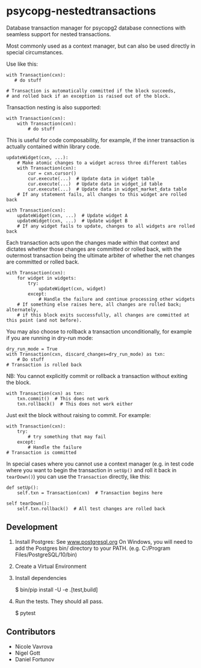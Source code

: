 psycopg-nestedtransactions
==========================

Database transaction manager for psycopg2 database connections with seamless support for nested transactions.
 
Most commonly used as a context manager, but can also be used directly in special circumstances.
 
Use like this:
 
    with Transaction(cxn):
       # do stuff
 
    # Transaction is automatically committed if the block succeeds,
    # and rolled back if an exception is raised out of the block.
 
Transaction nesting is also supported:
 
    with Transaction(cxn):
        with Transaction(cxn):
            # do stuff
 
This is useful for code composability, for example, if the inner transaction
is actually contained within library code.
 
    updateWidget(cxn, ...):
        # Make atomic changes to a widget across three different tables
        with Transaction(cxn):
            cur = cxn.cursor()
            cur.execute(...)  # Update data in widget table
            cur.execute(...)  # Update data in widget_id table
            cur.execute(...)  # Update data in widget_market_data table
        # If any statement fails, all changes to this widget are rolled back
 
    with Transaction(cxn):
        updateWidget(cxn, ...)  # Update widget A
        updateWidget(cxn, ...)  # Update widget B
        # If any widget fails to update, changes to all widgets are rolled back
 
Each transaction acts upon the changes made within that context and dictates
whether those changes are committed or rolled back, with the outermost transaction
being the ultimate arbiter of whether the net changes are committed or rolled back.
 
    with Transaction(cxn):
        for widget in widgets:
            try:
                updateWidget(cxn, widget)
            except:
                # Handle the failure and continue processing other widgets
        # If something else raises here, all changes are rolled back; alternately,
        # if this block exits successfully, all changes are committed at this point (and not before).
 
You may also choose to rollback a transaction unconditionally, for example
if you are running in dry-run mode:
 
    dry_run_mode = True
    with Transaction(cxn, discard_changes=dry_run_mode) as txn:
        # Do stuff
    # Transaction is rolled back
    
NB: You cannot explicitly commit or rollback a transaction without exiting the block.
 
    with Transaction(cxn) as txn:
        txn.commit()  # This does not work
        txn.rollback()  # This does not work either
 
Just exit the block without raising to commit. For example:
 
    with Transaction(cxn):
        try:
            # try something that may fail
        except:
            # Handle the failure
    # Transaction is committed
 
In special cases where you cannot use a context manager (e.g. in test code where you want to begin
the transaction in `setUp()` and roll it back in `tearDown()`) you can use the `Transaction`
directly, like this:
 
    def setUp():
        self.txn = Transaction(cxn)  # Transaction begins here
 
    self tearDown():
        self.txn.rollback()  # All test changes are rolled back


Development
-----------

1. Install Postgres: See www.postgresql.org
On Windows, you will need to add the Postgres bin/ directory to your PATH. (e.g. C:/Program Files/PostgreSQL/10/bin)
1. Create a Virtual Environment
1. Install dependencies

    $ bin/pip install -U -e .[test,build]

1. Run the tests. They should all pass.

    $ pytest


Contributors
------------

* Nicole Vavrova
* Nigel Gott
* Daniel Fortunov